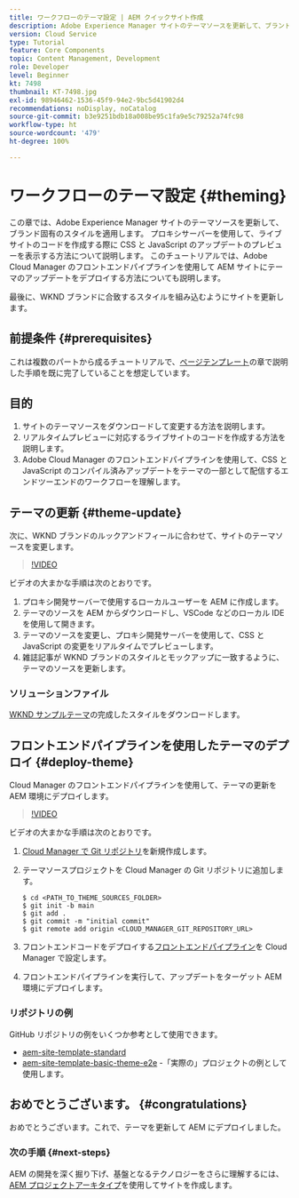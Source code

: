 ```yaml
---
title: ワークフローのテーマ設定 | AEM クイックサイト作成
description: Adobe Experience Manager サイトのテーマソースを更新して、ブランド固有のスタイルを適用する方法を説明します。 プロキシサーバーを使用して、CSS と JavaScript のアップデートのライブプレビューを表示する方法を説明します。 このチュートリアルでは、Adobe Cloud Manager のフロントエンドパイプラインを使用して AEM サイトにテーマのアップデートをデプロイする方法についても説明します。
version: Cloud Service
type: Tutorial
feature: Core Components
topic: Content Management, Development
role: Developer
level: Beginner
kt: 7498
thumbnail: KT-7498.jpg
exl-id: 98946462-1536-45f9-94e2-9bc5d41902d4
recommendations: noDisplay, noCatalog
source-git-commit: b3e9251bdb18a008be95c1fa9e5c79252a74fc98
workflow-type: ht
source-wordcount: '479'
ht-degree: 100%

---
```


# ワークフローのテーマ設定 {#theming}

この章では、Adobe Experience Manager サイトのテーマソースを更新して、ブランド固有のスタイルを適用します。 プロキシサーバーを使用して、ライブサイトのコードを作成する際に CSS と JavaScript のアップデートのプレビューを表示する方法について説明します。 このチュートリアルでは、Adobe Cloud Manager のフロントエンドパイプラインを使用して AEM サイトにテーマのアップデートをデプロイする方法についても説明します。

最後に、WKND ブランドに合致するスタイルを組み込むようにサイトを更新します。

## 前提条件 {#prerequisites}

これは複数のパートから成るチュートリアルで、[ページテンプレート](./page-templates.md)の章で説明した手順を既に完了していることを想定しています。

## 目的

1. サイトのテーマソースをダウンロードして変更する方法を説明します。
1. リアルタイムプレビューに対応するライブサイトのコードを作成する方法を説明します。
1. Adobe Cloud Manager のフロントエンドパイプラインを使用して、CSS と JavaScript のコンパイル済みアップデートをテーマの一部として配信するエンドツーエンドのワークフローを理解します。

## テーマの更新 {#theme-update}

次に、WKND ブランドのルックアンドフィールに合わせて、サイトのテーマソースを変更します。

>[!VIDEO](https://video.tv.adobe.com/v/332918?quality=12&learn=on)

ビデオの大まかな手順は次のとおりです。

1. プロキシ開発サーバーで使用するローカルユーザーを AEM に作成します。
1. テーマのソースを AEM からダウンロードし、VSCode などのローカル IDE を使用して開きます。
1. テーマのソースを変更し、プロキシ開発サーバーを使用して、CSS と JavaScript の変更をリアルタイムでプレビューします。
1. 雑誌記事が WKND ブランドのスタイルとモックアップに一致するように、テーマのソースを更新します。

### ソリューションファイル

[WKND サンプルテーマ](assets/theming/WKND-THEME-src-1.1.zip)の完成したスタイルをダウンロードします。

## フロントエンドパイプラインを使用したテーマのデプロイ {#deploy-theme}

Cloud Manager のフロントエンドパイプラインを使用して、テーマの更新を AEM 環境にデプロイします。

>[!VIDEO](https://video.tv.adobe.com/v/338722?quality=12&learn=on)

ビデオの大まかな手順は次のとおりです。

1. [Cloud Manager で Git リポジトリ](https://experienceleague.adobe.com/docs/experience-manager-cloud-manager/using/managing-code/cloud-manager-repositories.html?lang=ja)を新規作成します。
1. テーマソースプロジェクトを Cloud Manager の Git リポジトリに追加します。

   ```shell
   $ cd <PATH_TO_THEME_SOURCES_FOLDER>
   $ git init -b main
   $ git add .
   $ git commit -m "initial commit"
   $ git remote add origin <CLOUD_MANAGER_GIT_REPOSITORY_URL>
   ```

1. フロントエンドコードをデプロイする[フロントエンドパイプライン](https://experienceleague.adobe.com/docs/experience-manager-cloud-service/implementing/using-cloud-manager/cicd-pipelines/introduction-ci-cd-pipelines.html?lang=ja)を Cloud Manager で設定します。
1. フロントエンドパイプラインを実行して、アップデートをターゲット AEM 環境にデプロイします。

### リポジトリの例

GitHub リポジトリの例をいくつか参考として使用できます。

* [aem-site-template-standard](https://github.com/adobe/aem-site-template-standard)
* [aem-site-template-basic-theme-e2e](https://github.com/adobe/aem-site-template-standard-theme-e2e) -「実際の」プロジェクトの例として使用します。

## おめでとうございます。 {#congratulations}

おめでとうございます。これで、テーマを更新して AEM にデプロイしました。

### 次の手順 {#next-steps}

AEM の開発を深く掘り下げ、基盤となるテクノロジーをさらに理解するには、[AEM プロジェクトアーキタイプ](../project-archetype/overview.md)を使用してサイトを作成します。
